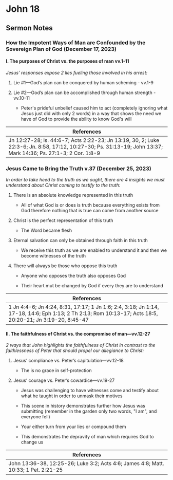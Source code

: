 # John 18

## Sermon Notes

### How the Impotent Ways of Man are Confounded by the Sovereign Plan of God (December 17, 2023)

#### I. The purposes of Christ vs. the purposes of man vv.1-11

_Jesus’ responses expose 2 lies fueling those involved in his arrest:_

1. Lie #1—God’s plan can be conquered by human scheming - vv.1-9

2. Lie #2—God’s plan can be accomplished through human strength -  vv.10-11

    - Peter's prideful unbelief caused him to act (completely ignoring what Jesus just did with only 2 words) in a way that shows the need we have of God to provide the ability to know God's will

|References|
|-|
|Jn 12:27-28; Is. 44:6-7; Acts 2:22-23; Jn 13:19, 30, 2; Luke 22:3-6; Jn. 8:58, 17:12, 10:27-30; Ps. 31:13-19; John 13:37; Mark 14:36; Ps. 27:1-3; 2 Cor. 1:8-9|

### Jesus Came to Bring the Truth v.37 (December 25, 2023)

_In order to take heed to the truth as we ought, there are 4 insights we must understand about Christ coming to testify to the truth:_

1. There is an absolute knowledge represented in this truth

    - All of what God is or does is truth because everything exists from God therefore nothing that is true can come from another source

1. Christ is the perfect representation of this truth

    - The Word became flesh

1. Eternal salvation can only be obtained through faith in this truth

    - We receive this truth as we are enabled to understand it and then we become witnesses of the truth

1. There will always be those who oppose this truth

    - Anyone who opposes the truth also opposes God

    - Their heart mut be changed by God if every they are to understand

|References|
|-|
|1 Jn 4:4-6; Jn 4:24, 8:31, 17:17; 1 Jn 1:6; 2:4, 3:18; Jn 1:14, 17-18, 14:6; Eph 1:13; 2 Th 2:13; Rom 10:13-17; Acts 18:5, 20:20-21; Jn 3:19-20, 8:45-47|

#### II. The faithfulness of Christ vs. the compromise of man—vv.12-27

_2 ways that John highlights the faithfulness of Christ in contrast to the faithlessness of Peter that should propel our allegiance to Christ:_

1. Jesus’ compliance vs. Peter’s capitulation—vv.12-18

    - The is no grace in self-protection

2. Jesus’ courage vs. Peter’s cowardice—vv.19-27

    - Jesus was challenging to have witnesses come and testify about what he taught in order to unmask their motives

    - This scene in history demonstrates further how Jesus was submitting (remember in the garden only two words, "I am", and everyone fell)

    - Your either turn from your lies or compound them

    - This demonstrates the depravity of man which requires God to change us

|References|
|-|
|John 13:36-38, 12:25-26; Luke 3:2; Acts 4:6; James 4:8; Matt. 10:33; 1 Pet. 2:21-25|